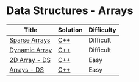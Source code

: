 # Data Structures - Arrays

| Title | Solution | Difficulty |
| ----- | -------- | ---------- |
| [Sparse Arrays](https://www.hackerrank.com/challenges/sparse-arrays) | [C++](./Sparse%20Arrays/main.cpp) | Difficult |
| [Dynamic Array](https://www.hackerrank.com/challenges/dynamic-array) | [C++](./Dynamic%20Array/main.cpp) | Difficult |
| [2D Array - DS](https://www.hackerrank.com/challenges/2d-array) | [C++](./2D%20Array%20-%20DS/main.cpp) | Easy |
| [Arrays - DS](https://www.hackerrank.com/challenges/arrays-ds) | [C++](./Arrays%20-%20DS/main.cpp) | Easy |

